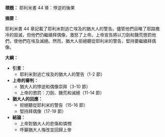 **標題：** 耶利米書 44 章：悖逆的後果

**摘要：**

耶利米書 44 章記載了耶利米對逃亡埃及的猶大人的警告。儘管他們目睹了耶路撒冷的毀滅，但他們仍繼續拜偶像，激怒了上帝。上帝宣告將以刀劍和饑荒懲罰他們，使他們在埃及滅絕。然而，猶大人拒絕聽從耶利米的警告，堅持要繼續拜偶像。

**大綱：**

* **引言：**
    * 耶利米對逃亡埃及的猶大人的警告（1-2 節）
* **上帝的審判：**
    * 猶大人的悖逆和偶像崇拜（3-10 節）
    * 上帝的懲罰：刀劍、饑荒和滅絕（11-14 節）
* **猶大人的回應：**
    * 拒絕聽從耶利米的警告（15-16 節）
    * 堅持拜偶像（17-19 節）
* **結論：**
    * 上帝對猶大人的悲傷和憐憫
    * 呼籲猶大人悔改並回歸上帝